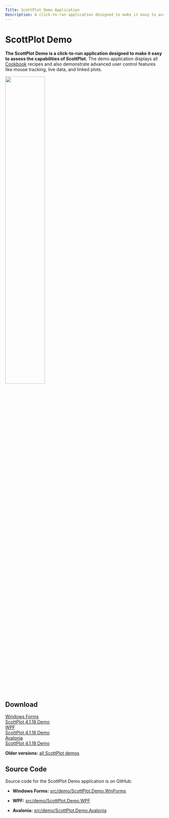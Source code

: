 ```yaml
---
Title: ScottPlot Demo Application
Description: A click-to-run application designed to make it easy to assess the capabilities of ScottPlot
---
```


# ScottPlot Demo

**The ScottPlot Demo is a click-to-run application designed to make it easy to assess the capabilities of ScottPlot.** The demo application displays all [Cookbook](../cookbook) recipes and also demonstrate advanced user control features like mouse tracking, live data, and linked plots. 

<div class='text-center m-4'>

<img src='demo.png' width='50%'>

</div>

## Download

<div class="container p-2">
    <div class="row">
        <div class="col">
            <a href="https://swharden.com/scottplot/demos/ScottPlotDemo-4.1.18-WinForms.zip"
                class="btn btn-success btn-lg shadow-sm">
                <div class="fs-3">Windows Forms</div>
                <div class="fs-6 fw-light">ScottPlot 4.1.18 Demo</div>
            </a>
        </div>
        <div class="col">
            <a href="https://swharden.com/scottplot/demos/ScottPlotDemo-4.1.18-WPF.zip"
                class="btn btn-primary btn-lg shadow-sm">
                <div class="fs-3">WPF</div>
                <div class="fs-6 fw-light">ScottPlot 4.1.18 Demo</div>
            </a>
        </div>
        <div class="col">
            <a href="https://swharden.com/scottplot/demos/ScottPlotDemo-4.1.18-Avalonia.zip"
                class="btn btn-secondary btn-lg shadow-sm">
                <div class="fs-3">Avalonia</div>
                <div class="fs-6 fw-light">ScottPlot 4.1.18 Demo</div>
            </a>
        </div>
    </div>
</div>

**Older versions:** [all ScottPlot demos](../demos)

## Source Code

Source code for the ScottPlot Demo application is on GitHub:

* **Windows Forms:** [src/demo/ScottPlot.Demo.WinForms](https://github.com/ScottPlot/ScottPlot/tree/master/src/demo/ScottPlot.Demo.WinForms)

* **WPF:** [src/demo/ScottPlot.Demo.WPF](https://github.com/ScottPlot/ScottPlot/tree/master/src/demo/ScottPlot.Demo.WPF)

* **Avalonia:** [src/demo/ScottPlot.Demo.Avalonia](https://github.com/ScottPlot/ScottPlot/tree/master/src/demo/ScottPlot.Demo.Avalonia)
